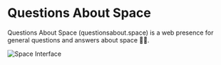 # Questions About Space

Questions About Space (questionsabout.space) is a web presence for general questions and answers about space 🚀✨.

![Space Interface](https://res.cloudinary.com/dn1q8h2ga/image/upload/v1649265957/space/social_lcghhu.jpg)
